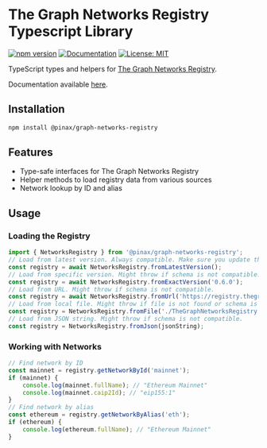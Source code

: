 # The Graph Networks Registry Typescript Library

[![npm version](https://badge.fury.io/js/%40pinax%2Fgraph-networks-registry.svg)](https://www.npmjs.com/package/@pinax/graph-networks-registry) [![Documentation](https://img.shields.io/badge/docs-TypeDoc-blue)](https://pinax-network.github.io/graph-networks-libs/) [![License: MIT](https://img.shields.io/badge/License-MIT-yellow.svg)](https://opensource.org/licenses/MIT)

TypeScript types and helpers for [The Graph Networks Registry](https://github.com/graphprotocol/networks-registry).

Documentation available [here](https://pinax-network.github.io/graph-networks-libs/).

## Installation

```bash
npm install @pinax/graph-networks-registry
```

## Features

- Type-safe interfaces for The Graph Networks Registry
- Helper methods to load registry data from various sources
- Network lookup by ID and alias

## Usage

### Loading the Registry

```typescript
import { NetworksRegistry } from '@pinax/graph-networks-registry';
// Load from latest version. Always compatible. Make sure you update the package to get the latest data.
const registry = await NetworksRegistry.fromLatestVersion();
// Load from specific version. Might throw if schema is not compatible.
const registry = await NetworksRegistry.fromExactVersion('0.6.0');
// Load from URL. Might throw if schema is not compatible.
const registry = await NetworksRegistry.fromUrl('https://registry.thegraph.com/TheGraphNetworksRegistry.json');
// Load from local file. Might throw if file is not found or schema is not compatible.
const registry = NetworksRegistry.fromFile('./TheGraphNetworksRegistry.json');
// Load from JSON string. Might throw if schema is not compatible.
const registry = NetworksRegistry.fromJson(jsonString);
```

### Working with Networks

```typescript
// Find network by ID
const mainnet = registry.getNetworkById('mainnet');
if (mainnet) {
    console.log(mainnet.fullName); // "Ethereum Mainnet"
    console.log(mainnet.caip2Id); // "eip155:1"
}
// Find network by alias
const ethereum = registry.getNetworkByAlias('eth');
if (ethereum) {
    console.log(ethereum.fullName); // "Ethereum Mainnet"
}
```
